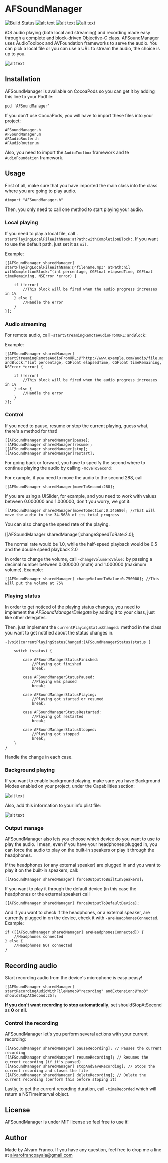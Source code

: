 AFSoundManager
==============

[![Build Status](https://travis-ci.org/AlvaroFranco/AFSoundManager.svg?branch=master)](https://travis-ci.org/AlvaroFranco/AFSoundManager)
[![alt text](https://cocoapod-badges.herokuapp.com/v/AFSoundManager/badge.png "")]()
[![alt text](https://cocoapod-badges.herokuapp.com/p/AFSoundManager/badge.png "")]()
[![alt text](https://camo.githubusercontent.com/f513623dcee61532125032bbf1ddffda06ba17c7/68747470733a2f2f676f2d736869656c64732e6865726f6b756170702e636f6d2f6c6963656e73652d4d49542d626c75652e706e67 "")]()

iOS audio playing (both local and streaming) and recording made easy through a complete and block-driven Objective-C class. AFSoundManager uses AudioToolbox and AVFoundation frameworks to serve the audio. You can pick a local file or you can use a URL to stream the audio, the choice is up to you.

![alt text](https://raw.github.com/AlvaroFranco/AFSoundManager/master/preview.png "Preview")

## Installation

AFSoundManager is available on CocoaPods so you can get it by adding this line to your Podfile:

	pod 'AFSoundManager'

If you don't use CocoaPods, you will have to import these files into your project:

	AFSoundManager.h
	AFSoundManager.m
	AFAudioRouter.h
	AFAudioRouter.m

Also, you need to import the ```AudioToolbox``` framework and te ```AudioFoundation``` framework.

## Usage

First of all, make sure that you have imported the main class into the class where you are going to play audio.

	#import "AFSoundManager.h"

Then, you only need to call one method to start playing your audio.

### Local playing
If you need to play a local file, call ```-startPlayingLocalFileWithName:atPath:withCompletionBlock:```. If you want to use the default path, just set it as ```nil```.

Example:

	[[AFSoundManager sharedManager] startPlayingLocalFileWithName:@"filename.mp3" atPath:nil withCompletionBlock:^(int percentage, CGFloat elapsedTime, CGFloat timeRemaining, NSError *error) {

        if (!error)
        	//This block will be fired when the audio progress increases in 1%
        } else {
        	//Handle the error
        }
    }];

### Audio streaming
For remote audio, call ```-startStreamingRemoteAudioFromURL:andBlock:```

Example:

	[[AFSoundManager sharedManager] startStreamingRemoteAudioFromURL:@"http://www.example.com/audio/file.mp3" andBlock:^(int percentage, CGFloat elapsedTime, CGFloat timeRemaining, NSError *error) {

        if (!error)
        	//This block will be fired when the audio progress increases in 1%
        } else {
        	//Handle the error
        }
    }];

### Control
If you need to pause, resume or stop the current playing, guess what, there's a method for that!

	[[AFSoundManager sharedManager]pause];
	[[AFSoundManager sharedManager]resume];
	[[AFSoundManager sharedManager]stop];
	[[AFSoundManager sharedManager]restart];

For going back or forward, you have to specify the second where to continue playing the audio by calling ```-moveToSecond:```

For example, if you need to move the audio to the second 288, call

	[[AFSoundManager sharedManager]moveToSecond:288];

If you are using a UISlider, for example, and you need to work with values between 0.000000 and 1.000000, don't you worry, we got it:

	[[AFSoundManager sharedManager]moveToSection:0.345680]; //That will move the audio to the 34.568% of its total progress

You can also change the speed rate of the playing.

   [[AFSoundManager sharedManager]changeSpeedToRate:2.0];

The normal rate would be 1.0, while the half-speed playback would be 0.5 and the double speed playback 2.0

In order to change the volume, call ```-changeVolumeToValue:``` by passing a decimal number between 0.000000 (mute) and 1.000000 (maximum volume). Example:

	[[AFSoundManager sharedManager] changeVolumeToValue:0.750000]; //This will put the volume at 75%

### Playing status

In order to get noticed of the playing status changes, you need to implement the *AFSoundManagerDelegate* by adding it to your class, just like other delegates.

Then, just implement the ```currentPlayingStatusChanged:``` method in the class you want to get notified about the status changes in. 

	-(void)currentPlayingStatusChanged:(AFSoundManagerStatus)status {
	
    	switch (status) {
    	
        	case AFSoundManagerStatusFinished:
            	//Playing got finished
            	break;
        
        	case AFSoundManagerStatusPaused:
            	//Playing was paused
          	 	break;
            
        	case AFSoundManagerStatusPlaying:
            	//Playing got started or resumed
            	break;
        
        	case AFSoundManagerStatusRestarted:
            	//Playing got restarted
            	break;
            
        	case AFSoundManagerStatusStopped:
            	//Playing got stopped
            	break;
    	}
	}
	
Handle the change in each case.

### Background playing

If you want to enable background playing, make sure you have Background Modes enabled on your project, under the Capabilities section:

![alt text](https://raw.github.com/AlvaroFranco/AFSoundManager/master/background.png "")

Also, add this information to your info.plist file:

![alt text](https://raw.github.com/AlvaroFranco/AFSoundManager/master/plist-data.png "")

### Output manage
AFSoundManager also lets you choose which device do you want to use to play the audio. I mean, even if you have your headphones plugged in, you can force the audio to play on the built-in speakers or play it through the headphones.

If the headphones (or any external speaker) are plugged in and you want to play it on the built-in speakers, call:

	[[AFSoundManager sharedManager] forceOutputToBuiltInSpeakers];

If you want to play it through the default device (in this case the headphones or the external speaker) call

	[[AFSoundManager sharedManager] forceOutputToDefaultDevice];

And if you want to check if the headphones, or a external speaker, are currently plugged in on the device, check it with ```-areHeadphonesConnected```. Example:

	if ([[AFSoundManager sharedManager] areHeadphonesConnected]) {
		//Headphones connected
	} else {
		//Headphones NOT connected
	}

## Recording audio

Start recording audio from the device's microphone is easy peasy!

	[[AFSoundManager sharedManager] startRecordingAudioWithFileName:@"recording" andExtension:@"mp3" shouldStopAtSecond:25];

**If you don't want recording to stop automatically**, set shouldStopAtSecond as **0** or **nil**.

### Control the recording

AFSoundManager let's you perform several actions with your current recording:

	[[AFSoundManager sharedManager] pauseRecording]; // Pauses the current recording
    [[AFSoundManager sharedManager] resumeRecording]; // Resumes the current recording (if it's paused)
    [[AFSoundManager sharedManager] stopAndSaveRecording]; // Stops the current recording and closes the file
    [[AFSoundManager sharedManager] deleteRecording]; // Delete the current recording (perform this before stoping it)

Lastly, to get the current recording duration, call ```-timeRecorded``` which will return a NSTimeInterval object.

## License
AFSoundManager is under MIT license so feel free to use it!

## Author
Made by Alvaro Franco. If you have any question, feel free to drop me a line at [alvarofrancoayala@gmail.com](mailto:alvarofrancoayala@gmail.com)
